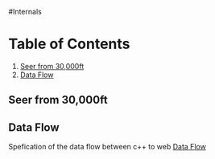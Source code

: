 #Internals

# Table of Contents
1. [Seer from 30,000ft](#markdown-header-seer-from-30,000ft)
2. [Data Flow](#markdown-header-data-flow)


## Seer from 30,000ft

## Data Flow
Spefication of the data flow between c++ to web
[Data Flow](./DataFlow.md)